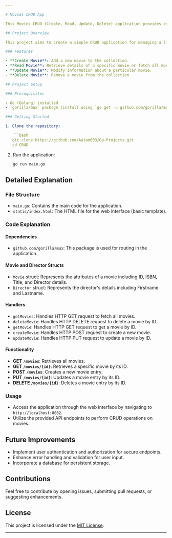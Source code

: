 ```yaml
---

# Movies CRUD App

This Movies CRUD (Create, Read, Update, Delete) application provides endpoints to manage a collection of movies using RESTful APIs.

## Project Overview

This project aims to create a simple CRUD application for managing a list of movies. It includes a backend written in Go (Golang) that offers RESTful endpoints to perform CRUD operations on movie entities.

### Features

- **Create Movie**: Add a new movie to the collection.
- **Read Movie**: Retrieve details of a specific movie or fetch all movies.
- **Update Movie**: Modify information about a particular movie.
- **Delete Movie**: Remove a movie from the collection.

## Project Setup

### Prerequisites

- Go (Golang) installed
- `gorilla/mux` package (install using `go get -u github.com/gorilla/mux`)

### Getting Started

1. Clone the repository:

   ```bash
   git clone https://github.com/Aatom003/Go-Projects.git
   cd CRUD
   ```

2. Run the application:

   ```bash
   go run main.go
   ```

## Detailed Explanation

### File Structure

- `main.go`: Contains the main code for the application.
- `static/index.html`: The HTML file for the web interface (basic template).

### Code Explanation

#### Dependencies

- `github.com/gorilla/mux`: This package is used for routing in the application.

#### Movie and Director Structs

- `Movie` struct: Represents the attributes of a movie including ID, ISBN, Title, and Director details.
- `Director` struct: Represents the director's details including Firstname and Lastname.

#### Handlers

- `getMovies`: Handles HTTP GET request to fetch all movies.
- `deleteMovie`: Handles HTTP DELETE request to delete a movie by ID.
- `getMovie`: Handles HTTP GET request to get a movie by ID.
- `createMovie`: Handles HTTP POST request to create a new movie.
- `updateMovie`: Handles HTTP PUT request to update a movie by ID.

#### Functionality

- **GET `/movies`**: Retrieves all movies.
- **GET `/movies/{id}`**: Retrieves a specific movie by its ID.
- **POST `/movies`**: Creates a new movie entry.
- **PUT `/movies/{id}`**: Updates a movie entry by its ID.
- **DELETE `/movies/{id}`**: Deletes a movie entry by its ID.

### Usage

- Access the application through the web interface by navigating to `http://localhost:8082`.
- Utilize the provided API endpoints to perform CRUD operations on movies.

## Future Improvements

- Implement user authentication and authorization for secure endpoints.
- Enhance error handling and validation for user input.
- Incorporate a database for persistent storage.

## Contributions

Feel free to contribute by opening issues, submitting pull requests, or suggesting enhancements.

## License

This project is licensed under the [MIT License](LICENSE).

---
```

